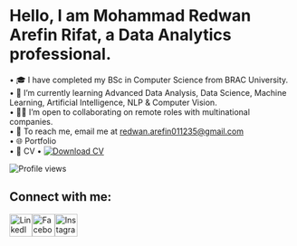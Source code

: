 # Hello, I am Mohammad Redwan Arefin Rifat, a Data Analytics professional.

• 🎓 I have completed my BSc in Computer Science from BRAC University.  
• 🌱 I’m currently learning Advanced Data Analysis, Data Science, Machine Learning, Artificial Intelligence, NLP & Computer Vision.  
• 🧑‍💻 I’m open to collaborating on remote roles with multinational companies.  
• 📧 To reach me, email me at [redwan.arefin011235@gmail.com](mailto:redwan.arefin011235@gmail.com)  
• 🌐 Portfolio  
• 📄 CV
• [![Download CV](https://img.shields.io/badge/-Download%20CV-green?style=for-the-badge&logo=adobeacrobatreader&logoColor=white)](https://github.com/redwan011235/redwan011235/raw/main/Redwan_Arefin_CV.pdf)




![Profile views](https://komarev.com/ghpvc/?username=redwan011235&color=blue)

## Connect with me:

<p>
  <a href="https://www.linkedin.com/in/redwanarefin/" target="_blank" rel="noopener noreferrer"><img src="https://img.icons8.com/color/48/linkedin.png" alt="LinkedIn" width="40" height="40" style="vertical-align:middle;"/></a><a href="https://www.facebook.com/redwan.arefin011235/" target="_blank" rel="noopener noreferrer"><img src="https://img.icons8.com/color/48/facebook.png" alt="Facebook" width="40" height="40" style="vertical-align:middle;"/></a><a href="https://www.instagram.com/redwan.arefin/" target="_blank" rel="noopener noreferrer"><img src="https://img.icons8.com/color/48/instagram-new.png" alt="Instagram" width="40" height="40" style="vertical-align:middle;"/></a>
</p>














